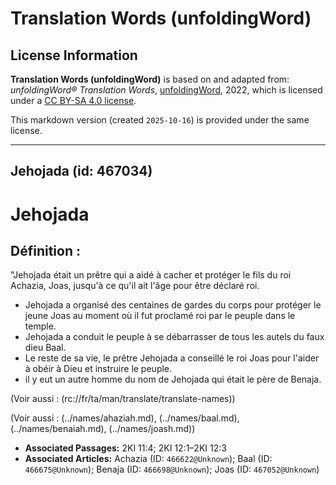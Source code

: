 # Translation Words (unfoldingWord)

## License Information

**Translation Words (unfoldingWord)** is based on and adapted from: _unfoldingWord® Translation Words_, [unfoldingWord](https://unfoldingword.org/utw), 2022, which is licensed under a [CC BY-SA 4.0 license](https://creativecommons.org/licenses/by-sa/4.0/legalcode.en).

This markdown version (created `2025-10-16`) is provided under the same license.



--------------------------------

## Jehojada (id: 467034)

Jehojada
========

Définition :
------------

"Jehojada était un prêtre qui a aidé à cacher et protéger le fils du roi Achazia, Joas, jusqu'à ce qu'il ait l'âge pour être déclaré roi.

* Jehojada a organisé des centaines de gardes du corps pour protéger le jeune Joas au moment où il fut proclamé roi par le peuple dans le temple.
* Jehojada a conduit le peuple à se débarrasser de tous les autels du faux dieu Baal.
* Le reste de sa vie, le prêtre Jehojada a conseillé le roi Joas pour l'aider à obéir à Dieu et instruire le peuple.
* il y eut un autre homme du nom de Jehojada qui était le père de Benaja.

(Voir aussi : (rc://fr/ta/man/translate/translate\-names))

(Voir aussi : (../names/ahaziah.md), (../names/baal.md), (../names/benaiah.md), (../names/joash.md))

* **Associated Passages:** 2KI 11:4; 2KI 12:1–2KI 12:3
* **Associated Articles:** Achazia (ID: `466622@Unknown`); Baal (ID: `466675@Unknown`); Benaja (ID: `466698@Unknown`); Joas (ID: `467052@Unknown`)

